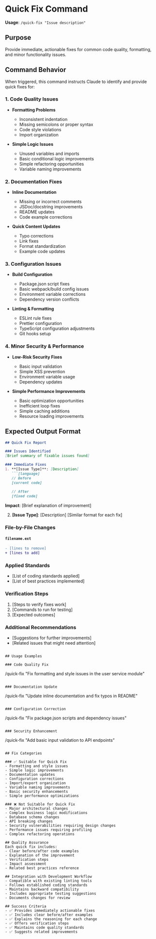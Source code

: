 # Quick Fix Command

**Usage**: `/quick-fix "Issue description"`

## Purpose

Provide immediate, actionable fixes for common code quality, formatting, and minor functionality issues.

## Command Behavior

When triggered, this command instructs Claude to identify and provide quick fixes for:

### 1. Code Quality Issues

- **Formatting Problems**
  - Inconsistent indentation
  - Missing semicolons or proper syntax
  - Code style violations
  - Import organization
  
- **Simple Logic Issues**
  - Unused variables and imports
  - Basic conditional logic improvements
  - Simple refactoring opportunities
  - Variable naming improvements

### 2. Documentation Fixes

- **Inline Documentation**
  - Missing or incorrect comments
  - JSDoc/docstring improvements
  - README updates
  - Code example corrections
  
- **Quick Content Updates**
  - Typo corrections
  - Link fixes
  - Format standardization
  - Example code updates

### 3. Configuration Issues

- **Build Configuration**
  - Package.json script fixes
  - Basic webpack/build config issues
  - Environment variable corrections
  - Dependency version conflicts
  
- **Linting & Formatting**
  - ESLint rule fixes
  - Prettier configuration
  - TypeScript configuration adjustments
  - Git hooks setup

### 4. Minor Security & Performance

- **Low-Risk Security Fixes**
  - Basic input validation
  - Simple XSS prevention
  - Environment variable usage
  - Dependency updates
  
- **Simple Performance Improvements**
  - Basic optimization opportunities
  - Inefficient loop fixes
  - Simple caching additions
  - Resource loading improvements

## Expected Output Format

```markdown
## Quick Fix Report

### Issues Identified
[Brief summary of fixable issues found]

### Immediate Fixes
1. **[Issue Type]**: [Description]
   ```[language]
   // Before
   [current code]
   
   // After  
   [fixed code]
   ```

   **Impact**: [Brief explanation of improvement]

2. **[Issue Type]**: [Description]
   [Similar format for each fix]

### File-by-File Changes

#### `filename.ext`

```diff
- [lines to remove]
+ [lines to add]
```

### Applied Standards

- [List of coding standards applied]
- [List of best practices implemented]

### Verification Steps

1. [Steps to verify fixes work]
2. [Commands to run for testing]
3. [Expected outcomes]

### Additional Recommendations

- [Suggestions for further improvements]
- [Related issues that might need attention]

```

## Usage Examples

### Code Quality Fix
```

/quick-fix "Fix formatting and style issues in the user service module"

```

### Documentation Update
```

/quick-fix "Update inline documentation and fix typos in README"

```

### Configuration Correction
```

/quick-fix "Fix package.json scripts and dependency issues"

```

### Security Enhancement
```

/quick-fix "Add basic input validation to API endpoints"

```

## Fix Categories

### ✅ Suitable for Quick Fix
- Formatting and style issues
- Simple logic improvements
- Documentation updates
- Configuration corrections
- Import/export organization
- Variable naming improvements
- Basic security enhancements
- Simple performance optimizations

### ❌ Not Suitable for Quick Fix
- Major architectural changes
- Complex business logic modifications
- Database schema changes
- API breaking changes
- Security vulnerabilities requiring design changes
- Performance issues requiring profiling
- Complex refactoring operations

## Quality Assurance
Each quick fix includes:
- Clear before/after code examples
- Explanation of the improvement
- Verification steps
- Impact assessment
- Related best practices reference

## Integration with Development Workflow
- Compatible with existing linting tools
- Follows established coding standards
- Maintains backward compatibility
- Includes appropriate testing suggestions
- Documents changes for review

## Success Criteria
- ✅ Provides immediately actionable fixes
- ✅ Includes clear before/after examples
- ✅ Explains the reasoning for each change
- ✅ Offers verification steps
- ✅ Maintains code quality standards
- ✅ Suggests related improvements
